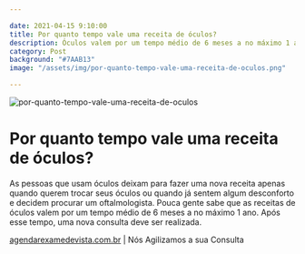 ```yaml
---

date: 2021-04-15 9:10:00
title: Por quanto tempo vale uma receita de óculos?
description: Óculos valem por um tempo médio de 6 meses a no máximo 1 ano.
category: Post
background: "#7AAB13"
image: "/assets/img/por-quanto-tempo-vale-uma-receita-de-oculos.png"

---
```


![por-quanto-tempo-vale-uma-receita-de-oculos](/assets/img/por-quanto-tempo-vale-uma-receita-de-oculos.png)

# Por quanto tempo vale uma receita de óculos?

As pessoas que usam óculos deixam para fazer uma nova receita apenas quando querem trocar seus óculos ou quando já sentem algum desconforto e decidem procurar um oftalmologista. Pouca gente sabe que as receitas de óculos valem por um tempo médio de 6 meses a no máximo 1 ano. Após esse tempo, uma nova consulta deve ser realizada.


[agendarexamedevista.com.br](https://www.agendarexamedevista.com.br) | Nós Agilizamos a sua Consulta

